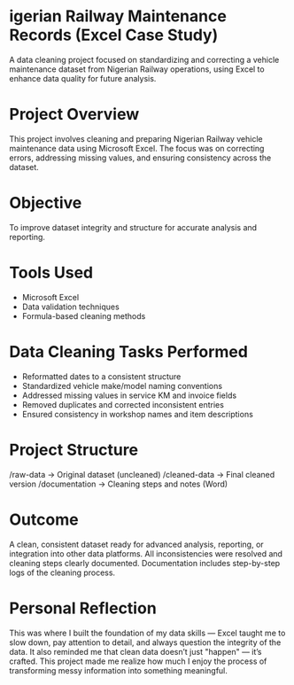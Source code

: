 # igerian Railway Maintenance Records (Excel Case Study)
A data cleaning project focused on standardizing and correcting a vehicle maintenance dataset from Nigerian Railway operations, using Excel to enhance data quality for future analysis.

# Project Overview
This project involves cleaning and preparing Nigerian Railway vehicle maintenance data using Microsoft Excel. The focus was on correcting errors, addressing missing values, and ensuring consistency across the dataset.

# Objective
To improve dataset integrity and structure for accurate analysis and reporting.

# Tools Used
- Microsoft Excel
- Data validation techniques
- Formula-based cleaning methods

# Data Cleaning Tasks Performed
- Reformatted dates to a consistent structure
- Standardized vehicle make/model naming conventions
- Addressed missing values in service KM and invoice fields
- Removed duplicates and corrected inconsistent entries
- Ensured consistency in workshop names and item descriptions

# Project Structure
/raw-data → Original dataset (uncleaned)
/cleaned-data → Final cleaned version
/documentation → Cleaning steps and notes (Word)

# Outcome
A clean, consistent dataset ready for advanced analysis, reporting, or integration into other data platforms. All inconsistencies were resolved and cleaning steps clearly documented. Documentation includes step-by-step logs of the cleaning process.

# Personal Reflection
This was where I built the foundation of my data skills — Excel taught me to slow down, pay attention to detail, and always question the integrity of the data. It also reminded me that clean data doesn’t just "happen" — it’s crafted. This project made me realize how much I enjoy the process of transforming messy information into something meaningful.
